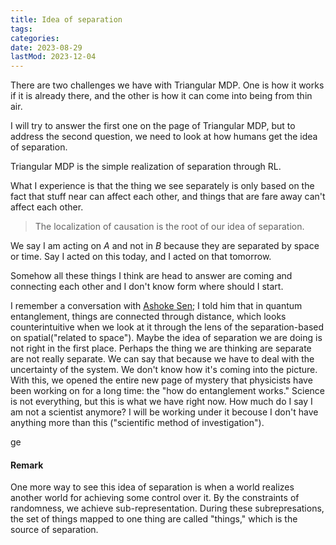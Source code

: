 ```yaml
---
title: Idea of separation
tags:
categories:
date: 2023-08-29
lastMod: 2023-12-04
---
```

There are two challenges we have with Triangular MDP. One is how it works if it is already there, and the other is how it can come into being from thin air. 

I will try to answer the first one on the page of Triangular MDP, but to address the second question, we need to look at how humans get the idea of separation.

Triangular MDP is the simple realization of separation through RL.

What I experience is that the thing we see separately is only based on the fact that stuff near can affect each other, and things that are fare away can't affect each other.

> The localization of causation is the root of our idea of separation.

We say I am acting on $A$ and not in $B$ because they are separated by space or time. Say I acted on this today, and I acted on that tomorrow.

Somehow all these things I think are head to answer are coming and connecting each other and I don't know form where should I start.

I remember a conversation with [Ashoke Sen](https://en.wikipedia.org/wiki/Ashoke_Sen); I told him that in quantum entanglement, things are connected through distance, which looks counterintuitive when we look at it through the lens of the separation-based on spatial("related to space"). Maybe the idea of separation we are doing is not right in the first place. Perhaps the thing we are thinking are separate are not really separate. We can say that because we have to deal with the uncertainty of the system. We don't know how it's coming into the picture.
With this, we opened the entire new page of mystery that physicists have been working on for a long time: the "how do entanglement works."
Science is not everything, but this is what we have right now. How much do I say I am not a scientist anymore? I will be working under it becouse I don't have anything more than this ("scientific method of investigation").

ge



#### Remark
One more way to see this idea of separation is when a world realizes another world for achieving some control over it. By the constraints of randomness, we achieve sub-representation. During these subrepresations, the set of things mapped to one thing are called "things," which is the source of separation.
